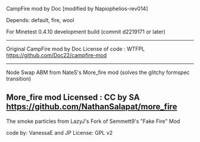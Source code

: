 CampFire mod by Doc
[modified by Napiophelios-rev014]

Depends: default, fire,  wool

For Minetest 0.4.10 development build (commit d2219171 or later)

-----------------------------------------------

Original CampFire mod by Doc
License of code : WTFPL
https://github.com/Doc22/campfire-mod

-----------------------------------------------

Node Swap ABM from NateS's More_fire mod
(solves the glitchy formspec transition)

More_fire mod
Licensed : CC by SA
https://github.com/NathanSalapat/more_fire
-----------------------------------------------

The smoke particles from LazyJ's Fork of Semmett9's "Fake Fire" Mod

code by: VanessaE and JP
License:  GPL v2
